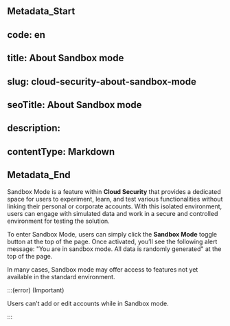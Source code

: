 ## Metadata_Start 
## code: en
## title: About Sandbox mode 
## slug: cloud-security-about-sandbox-mode 
## seoTitle: About Sandbox mode 
## description:  
## contentType: Markdown 
## Metadata_End
Sandbox Mode is a feature within **Cloud Security** that provides a dedicated space for users to experiment, learn, and test various functionalities without linking their personal or corporate accounts. With this isolated environment, users can engage with simulated data and work in a secure and controlled environment for testing the solution.


To enter Sandbox Mode, users can simply click the **Sandbox Mode** toggle button at the top of the page. Once activated, you’ll see the following alert message: "You are in sandbox mode. All data is randomly generated" at the top of the page.

In many cases, Sandbox mode may offer access to features not yet available in the standard environment.


:::(error) (Important)

Users can’t add or edit accounts while in Sandbox mode.

:::
